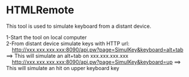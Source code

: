 # HTMLRemote

This tool is used to simulate keyboard from a distant device.

1-Start the tool on local computer</br>
2-From distant device simulate keys with HTTP url: </br>
&nbsp;&nbsp;&nbsp;&nbsp;http://xxx.xxx.xxx.xxx:8090/api.pw?page=SimulKey&keyboard=alt+tab ==> This will simulate an alt+tab on xxx.xxx.xxx.xxx</br>
&nbsp;&nbsp;&nbsp;&nbsp;http://xxx.xxx.xxx.xxx:8090/api.pw?page=SimulKey&keyboard=up ==> This will simulate an hit on upper keyboard key
